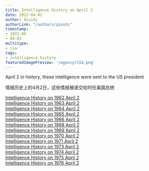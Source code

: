 ```yaml
---
title: Intelligence History on April 2
date: 2022-04-02
author: Qiushi 
authorLink: "/authors/qiushi"
timestamp: 
- 2022-04
- 04-02
multitype: 
- cia
tags: 
- intelligence_history
featuredImagePreview: '/agency/CIA.png'
---
```



April 2 in history, these intelligence were sent to the US president

情报历史上的4月2日，这些情报被递交给时任美国总统

<!--more-->







[Intelligence History on 1962 April 2](/dailybrief/1962-04-02)   
[Intelligence History on 1963 April 2](/dailybrief/1963-04-02)   
[Intelligence History on 1964 April 2](/dailybrief/1964-04-02)   
[Intelligence History on 1965 April 2](/dailybrief/1965-04-02)   
[Intelligence History on 1966 April 2](/dailybrief/1966-04-02)   
[Intelligence History on 1968 April 2](/dailybrief/1968-04-02)   
[Intelligence History on 1969 April 2](/dailybrief/1969-04-02)   
[Intelligence History on 1970 April 2](/dailybrief/1970-04-02)   
[Intelligence History on 1971 April 2](/dailybrief/1971-04-02)   
[Intelligence History on 1973 April 2](/dailybrief/1973-04-02)   
[Intelligence History on 1974 April 2](/dailybrief/1974-04-02)   
[Intelligence History on 1975 April 2](/dailybrief/1975-04-02)   
[Intelligence History on 1976 April 2](/dailybrief/1976-04-02)   
